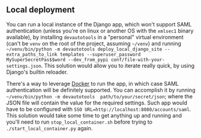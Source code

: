 ## Local deployment

You can run a local instance of the Django app, which won't support SAML authentication (unless you're on linux or another OS with the `xmlsec1` binary available), by installing `devautotools` in a "personal" virtual environment (can't be `venv` on the root of the project, assuming `~/venv`) and running `~/venv/bin/python -m devautotools deploy_local_django_site --extra_paths_to_link templates --superuser_password MySuperSecretPas$$word --dev_from_pypi conf/file-with-your-settings.json`. This solution would allow you to iterate really quick, by using Django's builtin reloader.

There's a way to leverage [Docker](https://www.docker.com/) to run the app, in which case SAML authentication will be definitely supported. You can accomplish it by running `~/venv/bin/python -m devautotools  path/to/your/secret/json`; where the JSON file will contain the value for the required settings. Such app would have to be configured with `SSO URL=http://localhost:8080/accounts/saml`. This solution would take some time to get anything up and running and you'll need to run `stop_local_container.sh` before trying to `./start_local_container.py` again.
